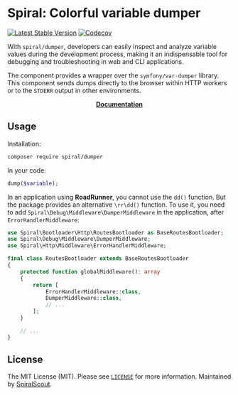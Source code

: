 # Spiral: Colorful variable dumper

[![Latest Stable Version](https://poser.pugx.org/spiral/dumper/version)](https://packagist.org/packages/spiral/dumper)
[![Codecov](https://codecov.io/gh/spiral/dumper/branch/master/graph/badge.svg)](https://codecov.io/gh/spiral/dumper/)

With `spiral/dumper`, developers can easily inspect and analyze variable values during the development process, making it an indispensable tool for debugging and troubleshooting in web and CLI applications.

The component provides a wrapper over the `symfony/var-dumper` library. This component sends dumps directly to the browser within HTTP workers or to the `STDERR` output in other environments. 

<p align="center">
	<a href="https://spiral.dev/docs/basics-debug/3.7/en#spiral-dumper"><b>Documentation</b></a>
</p>


## Usage

Installation:

```bash
composer require spiral/dumper
```

In your code:

```php
dump($variable);
```

In an application using **RoadRunner**, you cannot use the `dd()` function. But the package provides an alternative `\rr\dd()` function.
To use it, you need to add `Spiral\Debug\Middleware\DumperMiddleware` in the application, after `ErrorHandlerMiddleware`:

```php
use Spiral\Bootloader\Http\RoutesBootloader as BaseRoutesBootloader;
use Spiral\Debug\Middleware\DumperMiddleware;
use Spiral\Http\Middleware\ErrorHandlerMiddleware;

final class RoutesBootloader extends BaseRoutesBootloader
{
    protected function globalMiddleware(): array
    {
        return [
            ErrorHandlerMiddleware::class,
            DumperMiddleware::class,
            // ...
        ];
    }

    // ...
}
```

## License

The MIT License (MIT). Please see [`LICENSE`](./LICENSE) for more information. Maintained by [SpiralScout](https://spiralscout.com).
